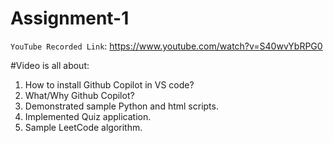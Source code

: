 # Assignment-1 

`YouTube Recorded Link`: https://www.youtube.com/watch?v=S40wvYbRPG0


#Video is all about:

1. How to install Github Copilot in VS code?
2. What/Why Github Copilot?
3. Demonstrated sample Python and html scripts.
4. Implemented Quiz application.
5. Sample LeetCode algorithm.
